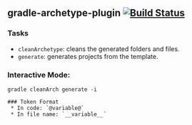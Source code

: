 ## gradle-archetype-plugin [![Build Status](https://travis-ci.org/Allali84/gradle-archetype-plugin.svg)](https://travis-ci.org/Allali84/gradle-archetype-plugin)

### Tasks
 * `cleanArchetype`: cleans the generated folders and files.
 * `generate`: generates projects from the template.

### Interactive Mode:
```
gradle cleanArch generate -i

### Token Format
 * In code: `@variable@`
 * In file name: `__variable__`
 
